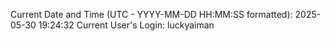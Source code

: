 Current Date and Time (UTC - YYYY-MM-DD HH:MM:SS formatted): 2025-05-30 19:24:32
Current User's Login: luckyaiman
